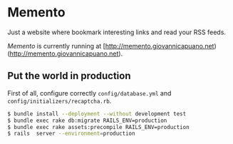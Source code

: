 Memento
=======
Just a website where bookmark interesting links and read your RSS feeds.

*Memento* is currently running at [http://memento.giovannicapuano.net)(http://memento.giovannicapuano.net).

Put the world in production
---------------------------
First of all, configure correctly `config/database.yml` and `config/initializers/recaptcha.rb`.

```sh
$ bundle install --deployment --without development test
$ bundle exec rake db:migrate RAILS_ENV=production
$ bundle exec rake assets:precompile RAILS_ENV=production
$ rails  server --environment=production
```
